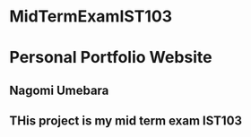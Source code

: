 # MidTermExamIST103
# Personal Portfolio Website
## Nagomi Umebara
## THis project is my mid term exam IST103